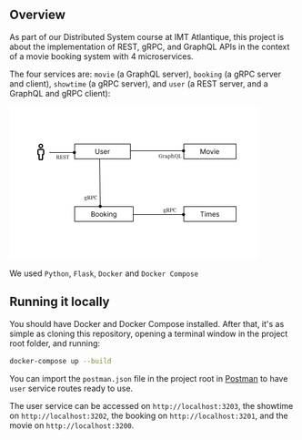 ## Overview

As part of our Distributed System course at IMT Atlantique, this project is about the implementation of REST, gRPC, and GraphQL APIs in the context of a movie booking system with 4 microservices.

The four services are: `movie` (a GraphQL server), `booking` (a gRPC server and client), `showtime` (a gRPC server), and `user` (a REST server, and a GraphQL and gRPC client):

![Architecture illustration](./architecture.png)

We used `Python`, `Flask`, `Docker` and `Docker Compose`

## Running it locally

You should have Docker and Docker Compose installed. After that, it's as simple as cloning this repository, opening a terminal window in the project root folder, and running:

```sh
docker-compose up --build
```

You can import the `postman.json` file in the project root in [Postman](https://www.postman.com) to have `user` service routes ready to use.

The user service can be accessed on `http://localhost:3203`, the showtime on `http://localhost:3202`, the booking on `http://localhost:3201`, and the movie on `http://localhost:3200`.
